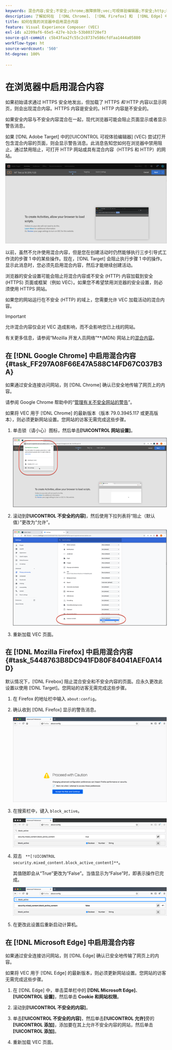 ```yaml
---
keywords: 混合内容;安全;不安全;chrome;故障排除;vec;可视体验编辑器;不安全;http;https;firefox;internet explorer
description: 了解如何在  [!DNL Chrome]、 [!DNL Firefox] 和  [!DNL Edge] 中启用混合内容。
title: 如何在我的浏览器中启用混合内容
feature: Visual Experience Composer (VEC)
exl-id: a2209af6-65e5-427e-b2cb-53b803728ef3
source-git-commit: c5b43faa2fc55c2c8737e586cfdfaa1444a05880
workflow-type: ht
source-wordcount: '560'
ht-degree: 100%

---
```


# 在浏览器中启用混合内容

如果初始请求通过 HTTPS 安全地发出，但加载了 HTTPS *和* HTTP 内容以显示网页，则会出现混合内容。HTTPS 内容是安全的。HTTP 内容是不安全的。

如果安全内容与不安全内容混合在一起，现代浏览器可能会阻止页面显示或者显示警告消息。

如果 [!DNL Adobe Target] 中的[!UICONTROL 可视体验编辑器] (VEC) 尝试打开包含混合内容的页面，则会显示警告消息。此消息告知您如何在浏览器中禁用阻止。通过禁用阻止，可打开 HTTP 网站或具有混合内容（HTTPS 和 HTTP）的网站。

![混合内容警告](/help/main/c-experiences/c-visual-experience-composer/r-troubleshoot-composer/assets/mixed_content_warning.png)

以前，虽然不允许使用混合内容，但是您在创建活动时仍然能够执行三步引导式工作流的步骤 1 中的某些操作。现在，[!DNL Target] 会阻止执行步骤 1 中的操作。显示此消息时，您必须先启用混合内容，然后才能继续创建活动。

浏览器的安全设置可能会阻止将混合内容或不安全 (HTTP) 内容加载到安全 (HTTPS) 页面或框架（例如 VEC）。如果您不希望禁用浏览器的安全设置，则必须使用 HTTPS 网站。

如果您的网站运行在不安全 (HTTP) 的域上，您需要允许 VEC 加载活动的混合内容。

>[!IMPORTANT]
>
>允许混合内容仅会对 VEC 造成影响，而不会影响您已上线的网站。

有关更多信息，请参阅“Mozilla 开发人员网络”**(MDN) 网站上的[混合内容](https://developer.mozilla.org/en-US/docs/Web/Security/Mixed_content)。

## 在 [!DNL Google Chrome] 中启用混合内容 {#task_FF297A08F66E47A588C14FD67C037B3A}

如果通过安全连接访问网站，则 [!DNL Chrome] 确认已安全地传输了网页上的内容。

请参阅 Google Chrome 帮助中的“[管理有关不安全网站的警告](https://support.google.com/chrome/answer/99020?hl=en)”。

如果将 VEC 用于 [!DNL Chrome] 的最新版本（版本 79.0.3945.117 或更高版本），则必须更新网站设置。您网站的访客无需完成这些步骤。

1. 单击锁（请小心）图标，然后单击&#x200B;**[!UICONTROL 网站设置]**。

   ![网站设置](/help/main/c-experiences/c-visual-experience-composer/r-troubleshoot-composer/assets/site-settings.png)

1. 滚动到&#x200B;**[!UICONTROL 不安全的内容]**，然后使用下拉列表将“阻止（默认值）”更改为“允许”。

   ![不安全的内容](/help/main/c-experiences/c-visual-experience-composer/r-troubleshoot-composer/assets/insecure-content.png)

1. 重新加载 VEC 页面。

## 在 [!DNL Mozilla Firefox] 中启用混合内容 {#task_5448763B8DC941FD80F84041AEF0A14D}

默认情况下，[!DNL Firebox] 阻止混合安全和不安全内容的页面。应永久更改此设置以使用 [!DNL Target]。您网站的访客无需完成这些步骤。

1. 在 Firefox 的地址栏中输入 `about:config`。
1. 确认收到 [!DNL Firefox] 显示的警告消息。

   ![Firefox 警告](/help/main/c-experiences/c-visual-experience-composer/r-troubleshoot-composer/assets/firefox.png)

1. 在搜索栏中，键入 `block_active`。

   ![Firefox block_active 设置](/help/main/c-experiences/c-visual-experience-composer/r-troubleshoot-composer/assets/firefox3.png)

1. 双击 ` **[!UICONTROL security.mixed_content.block_active_content]**`。

   其值随即会从“True”更改为“False”。当值显示为“False”时，即表示操作已完成。

   ![Firefox 安全性](/help/main/c-experiences/c-visual-experience-composer/r-troubleshoot-composer/assets/firefox2.png)

1. 在更改此设置后重新启动计算机。

## 在 [!DNL Microsoft Edge] 中启用混合内容

如果通过安全连接访问网站，则 [!DNL Edge] 确认已安全地传输了网页上的内容。

如果将 VEC 用于 [!DNL Edge] 的最新版本，则必须更新网站设置。您网站的访客无需完成这些步骤。

1. 在 [!DNL Edge] 中，单击菜单栏中的 **[!DNL Microsoft Edge]**、**[!UICONTROL 设置]**，然后单击 **Cookie 和网站权限**。

1. 滚动到&#x200B;**[!UICONTROL 不安全的内容]**。

1. 单击&#x200B;**[!UICONTROL 不安全的内容]**，然后单击&#x200B;**[!UICONTROL 允许]**&#x200B;旁的&#x200B;**[!UICONTROL 添加]**，添加要在其上允许不安全内容的网站，然后单击&#x200B;**[!UICONTROL 添加]**。

1. 重新加载 VEC 页面。
